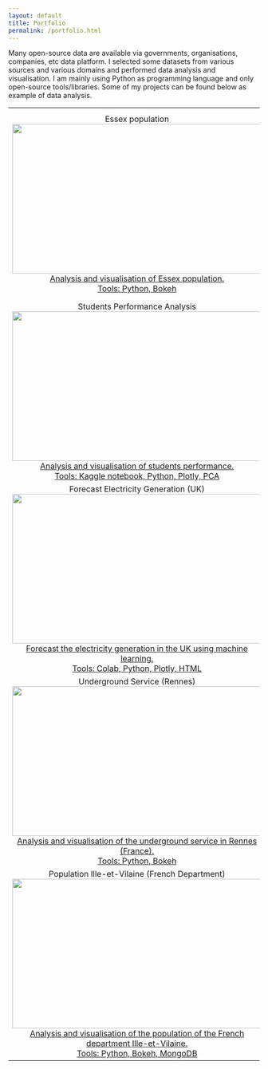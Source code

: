 ```yaml
---
layout: default
title: Portfolio
permalink: /portfolio.html
---
```


<div class="content">
	Many open-source data are available via governments, organisations, companies, etc data platform. I selected some datasets from 
	various sources and various domains and performed data analysis and visualisation. I am mainly using Python as programming language 
	and only open-source tools/libraries. Some of my projects can be found below as example of data analysis.
</div>

<table>
	<colgroup>
       <col span="1" style="width: 50%;">
       <col span="1" style="width: 50%;">
    </colgroup>
	<tr>
		<td align="center">
			<div class="header2">Essex population</div>
			<div class="container">
				<a href="https://florentdsgree.github.io/EssexPopulation" target="_blank">
					<img src="https://florentdsgree.github.io/EssexPopulation/mapPopulationDensityEssexLSOA.png" class="image" style="height:300px;width:500px;object-fit:cover;">
					<div class="overlay">
						<div class="text">Analysis and visualisation of Essex population.<br>
										  Tools: Python, Bokeh</div>
					</div>
				</a>
			</div>
		</td>
		<td align="center">
			<div class="header2">Essex ULEV</div>
			<div class="container">
				<a href="https://florentdsgree.github.io/EssexULEV" target="_blank">
					<img src="https://florentdsgree.github.io/EssexULEV/ULEVEssexPostcode_foliumMap.PNG" class="image" style="height:300px;width:500px;object-fit:cover;">
					<div class="overlay">
						<div class="text">Analysis and visualisation of Ultra Low Emission Vehicle (ULEV) in Essex.<br>
										  Tools: Python, Bokeh, Folium</div>
					</div>
				</a>
			</div>
		</td>
	</tr>
	<tr>
		<td align="center">
			<div class="header2">Students Performance Analysis</div>
			<div class="container">
				<a href="https://www.kaggle.com/florentgree/studentsperformanceanalysis" target="_blank">
					<img src="https://florentdsgree.github.io/DataAnalysisVisualisation/images/Snap_StudentsPerformance.JPG" class="image" style="height:300px;width:500px;object-fit:cover;">
					<div class="overlay">
						<div class="text">Analysis and visualisation of students performance.<br>
										  Tools: Kaggle notebook, Python, Plotly, PCA</div>
					</div>
				</a>
			</div>
		</td>
		<td align="center">
			<div class="header2">Significant Earthquake</div>
			<div class="container">
				<a href="https://www.kaggle.com/florentgree/significant-earthquake-analysis-visualisation" target="_blank">
					<img src="https://florentdsgree.github.io/DataAnalysisVisualisation/images/Snap_Earthquake.JPG" class="image" style="height:300px;width:500px;object-fit:cover;">
					<div class="overlay">
						<div class="text">Analysis and visualisation of world's significant earthquake.<br>
										  Tools: Kaggle notebook, Python, Plotly, PCA</div>
					</div>
				</a>
			</div>
		</td>
	</tr>
	<tr>
		<td align="center">
			<div class="header2">Forecast Electricity Generation (UK)</div>
			<div class="container">
				<a href="https://florentdsgree.github.io/ForecastElectricityGenerationUK/" target="_blank">
					<img src="https://florentdsgree.github.io/ForecastElectricityGenerationUK/Snap_UKElectricityGeneration.JPG" class="image" style="height:300px;width:500px;object-fit:cover;">
					<div class="overlay">
						<div class="text">Forecast the electricity generation in the UK using machine learning.<br>
										  Tools: Colab, Python, Plotly, HTML</div>
					</div>
				</a>
			</div>
		</td>
		<td align="center">
			<div class="header2">Public Cycle Hire (Rennes, Vélo Star)</div>
			<div class="container">
				<a href="https://florentdsgree.github.io/VeloStarRennes/" target="_blank">
					<img src="https://florentdsgree.github.io/VeloStarRennes/Snap_VeloStar.JPG" class="image" style="height:300px;width:500px;object-fit:cover;">
					<div class="overlay">
						<div class="text">Analysis and visualisation of the public cycle hire service in Rennes (France).<br>
										  Tools: Python, Bokeh, Plotly, HTML</div>
					</div>
				</a>
			</div>
		</td>
	</tr>
	<tr>
		<td align="center">
			<div class="header2">Underground Service (Rennes)</div>
			<div class="container">
				<a href="https://florentdsgree.github.io/MetroRennes/" target="_blank">
					<img src="https://florentdsgree.github.io/MetroRennes/docs/RailwayTracksStations.PNG" class="image" style="height:300px;width:500px;object-fit:cover;">
					<div class="overlay">
						<div class="text">Analysis and visualisation of the underground service in Rennes (France).<br>
										  Tools: Python, Bokeh</div>
					</div>
				</a>
			</div>
		</td>
		<td align="center">
			<div class="header2">Maddison World Economy</div>
			<div class="container">
				<a href="https://florentdsgree.github.io/MaddisonWorldEconomy_2018/" target="_blank">
					<img src="https://florentdsgree.github.io/MaddisonWorldEconomy_2018/Snap_Maddison.JPG" class="image" style="height:300px;width:500px;object-fit:cover;">
					<div class="overlay">
						<div class="text">Visualisation of world economy data using Maddison project data.<br>
										  Tools: Python, Plotly, HTML</div>
					</div>
				</a>
			</div>
		</td>
	</tr>
	<tr>
		<td align="center">
			<div class="header2">Population Ille-et-Vilaine (French Department)</div>
			<div class="container">
				<a href="https://florentdsgree.github.io/Population_35FR" target="_blank">
					<img src="https://florentdsgree.github.io/Population_35FR/Graphs/InteractiveMapPopulation_35_PrintScreen.PNG" class="image" style="height:300px;width:500px;object-fit:cover;">
					<div class="overlay">
						<div class="text">Analysis and visualisation of the population of the French department Ille-et-Vilaine.<br>
										  Tools: Python, Bokeh, MongoDB</div>
					</div>
				</a>
			</div>
		</td>
		<td align="center">
			<div class="header2">French Population</div>
			<div class="container">
				<a href="https://florentdsgree.github.io/TableauPopulationFrance/" target="_blank">
					<img src="https://florentdsgree.github.io/TableauPopulationFrance/Snap_PopulationFranceTableau.JPG" class="image" style="height:300px;width:500px;object-fit:cover;">
					<div class="overlay">
						<div class="text">Visualisation of French population per department from 1968 to 2015. <br>
										  Tools: Python, Tableau</div>
					</div>
				</a>
			</div>
		</td>
	</tr>
	
</table>


